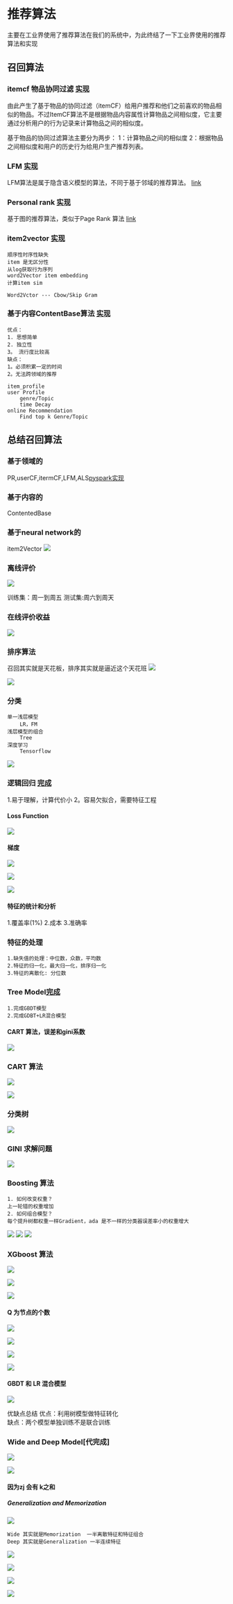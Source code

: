 # 推荐算法
主要在工业界使用了推荐算法在我们的系统中，为此终结了一下工业界使用的推荐算法和实现
## 召回算法
### itemcf 物品协同过滤 [实现](https://github.com/HuichuanLI/Recommand-Algorithme/tree/master/CF)
由此产生了基于物品的协同过滤（itemCF）给用户推荐和他们之前喜欢的物品相似的物品。不过ItemCF算法不是根据物品内容属性计算物品之间相似度，它主要通过分析用户的行为记录来计算物品之间的相似度。

基于物品的协同过滤算法主要分为两步：
    1：计算物品之间的相似度
    2：根据物品之间相似度和用户的历史行为给用户生产推荐列表。

### LFM [实现](https://github.com/HuichuanLI/Recommand-Algorithme/tree/master/LFM)
LFM算法是属于隐含语义模型的算法，不同于基于邻域的推荐算法。
[link](https://blog.csdn.net/weixin_41843918/article/details/90216729)
### Personal rank [实现](https://github.com/HuichuanLI/Recommand-Algorithme/tree/master/PersonalRank)
基于图的推荐算法，类似于Page Rank 算法
[link](https://blog.csdn.net/bbbeoy/article/details/78646635)
### item2vector [实现](https://github.com/HuichuanLI/Recommand-Algorithme/tree/master/Item2vec)
    顺序性时序性缺失
    item 是无区分性
    从log获取行为序列
    word2Vector item embedding
    计算item sim

    Word2Vctor --- Cbow/Skip Gram 
### 基于内容ContentBase算法 [实现](https://github.com/HuichuanLI/Recommand-Algorithme/tree/master/ContentBased)
    优点：
    1. 思想简单
    2. 独立性
    3。 流行度比较高
    缺点：
    1。必须积累一定的时间
    2。无法跨领域的推荐
    
    item_profile
    user Profile
        genre/Topic
        time Decay
    online Recommendation
        Find top k Genre/Topic

## 总结召回算法        
### 基于领域的
PR,userCF,itermCF,LFM,ALS[pyspark实现](https://github.com/HuichuanLI/Spark-in-machine-learning/blob/master/02%20%E6%8E%A8%E8%8D%90%E7%B3%BB%E7%BB%9F%E5%AE%9E%E6%88%98/pyspark_mlib_als.ipynb)
### 基于内容的
ContentedBase
### 基于neural network的
item2Vector
![](./photo/1.png)


### 离线评价
![](./photo/2.png)

训练集：周一到周五
测试集:周六到周天
### 在线评价收益
![](./photo/3.png)


### 排序算法
召回其实就是天花板，排序其实就是逼近这个天花班
![](./photo/4.png)

![](./photo/5.png)

### 分类
    单一浅层模型
        LR，FM
    浅层模型的组合
        Tree
    深度学习
        Tensorflow

![](./photo/6.png)
### 逻辑回归 [完成](https://github.com/HuichuanLI/Recommand-Algorithme/tree/master/LR)

1.易于理解，计算代价小
2。容易欠拟合，需要特征工程


#### Loss Function

![](./photo/7.png)

#### 梯度
![](./photo/8.png)

![](./photo/9.png)


![](./photo/10.png)


#### 特征的统计和分析
1.覆盖率(1%)
2.成本
3.准确率
### 特征的处理
    1.缺失值的处理：中位数，众数，平均数
    2.特征的归一化，最大归一化，排序归一化
    3.特征的离散化: 分位数
    
    
### Tree Model[完成](https://github.com/HuichuanLI/Recommand-Algorithme/tree/master/Tree)
    1.完成GBDT模型
    2.完成GDBT+LR混合模型
#### CART 算法，误差和gini系数


![](./photo/11.png)
### CART 算法
![](./photo/12.png)



![](./photo/13.png)
### 分类树
![](./photo/14.png)
### GINI 求解问题
![](./photo/15.png)

### Boosting 算法

    1. 如何改变权重？
    上一轮错的权重增加
    2. 如何组合模型？
    每个提升树都权重一样Gradient，ada 是不一样的分类器误差率小的权重增大


![](./photo/16.png)
![](./photo/17.png)
![](./photo/18.png)

### XGboost 算法

![](./photo/19.png)

![](./photo/20.png)

![](./photo/21.png)

#### Q 为节点的个数

![](./photo/22.png)

![](./photo/23.png)

![](./photo/24.png)

![](./photo/25.png)


#### GBDT 和 LR 混合模型

![](./photo/26.png)

优缺点总结 
    优点：利用树模型做特征转化   
    缺点：两个模型单独训练不是联合训练


### Wide and Deep Model[代完成]

![](./photo/27.png)

![](./photo/28.png)
#### 因为zj 会有 k之和

##### Generalization and Memorization
![](./photo/29.png)

    Wide 其实就是Memorization  一半离散特征和特征组合
    Deep 其实就是Generalization 一半连续特征
![](./photo/30.png)

![](./photo/31.png)

![](./photo/32.png)

![](./photo/33.png)
 